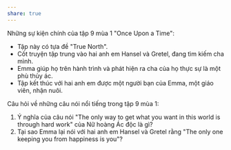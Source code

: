 ```yaml
---
share: true
---
```

Những sự kiện chính của tập 9 mùa 1 "Once Upon a Time":

-   Tập này có tựa đề "True North".
-   Cốt truyện tập trung vào hai anh em Hansel và Gretel, đang tìm kiếm cha mình.
-   Emma giúp họ trên hành trình và phát hiện ra cha của họ thực sự là một phù thủy ác.
-   Tập kết thúc với hai anh em được một người bạn của Emma, một giáo viên, nhận nuôi.

Câu hỏi về những câu nói nổi tiếng trong tập 9 mùa 1:

1.  Ý nghĩa của câu nói "The only way to get what you want in this world is through hard work" của Nữ hoàng Ác độc là gì?
2.  Tại sao Emma lại nói với hai anh em Hansel và Gretel rằng "The only one keeping you from happiness is you"?

